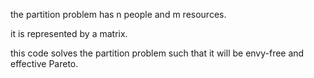 the partition problem has n people and m resources.

it is represented by a matrix.

this code solves the partition problem such that it will be envy-free and effective Pareto.

